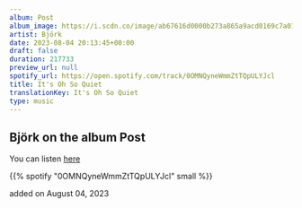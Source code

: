 ```yaml
---
album: Post
album_image: https://i.scdn.co/image/ab67616d0000b273a865a9acd0169c7a014063b0
artist: Björk
date: 2023-08-04 20:13:45+00:00
draft: false
duration: 217733
preview_url: null
spotify_url: https://open.spotify.com/track/0OMNQyneWmmZtTQpULYJcl
title: It's Oh So Quiet
translationKey: It's Oh So Quiet
type: music
---
```


## Björk on the album Post

You can listen [here](https://open.spotify.com/track/0OMNQyneWmmZtTQpULYJcl)

{{% spotify "0OMNQyneWmmZtTQpULYJcl" small %}}

added on August 04, 2023